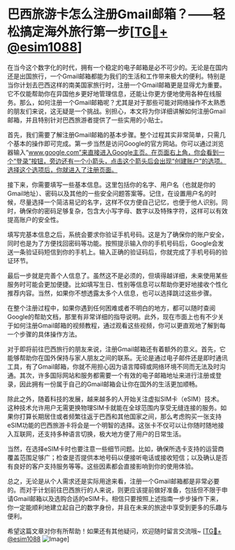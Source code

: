 # 巴西旅游卡怎么注册Gmail邮箱？——轻松搞定海外旅行第一步[[TG💪+ @esim1088](https://t.me/s/esim1088)]

在当今这个数字化的时代，拥有一个稳定的电子邮箱是必不可少的。无论是在国内还是出国旅行，一个Gmail邮箱都能为我们的生活和工作带来极大的便利。特别是当你计划去巴西这样的南美国家旅行时，注册一个Gmail邮箱更是显得尤为重要。它不仅能帮助你在异国他乡更好地管理信息，还能让你更方便地使用各种在线服务。那么，如何注册一个Gmail邮箱呢？尤其是对于那些可能对网络操作不太熟悉的朋友们来说，这无疑是一个挑战。别担心，本文将为你详细讲解如何注册Gmail邮箱，并且特别针对巴西旅游者提供了一些实用的小贴士。

首先，我们需要了解注册Gmail邮箱的基本步骤。整个过程其实非常简单，只需几个基本的操作即可完成。第一步当然是访问Google的官方网站。你可以通过浏览器输入“www.google.com”来直接进入Google主页。在页面右上角，你会看到一个“登录”按钮，旁边还有一个小箭头，点击这个箭头后会出现“创建账户”的选项。选择这个选项后，你就进入了注册页面。

接下来，你需要填写一些基本信息。这里包括你的名字、用户名（也就是你的Gmail地址）、密码以及其他的一些安全问题答案等。记住，在设置用户名的时候，尽量选择一个简洁易记的名字，这样不仅方便自己记忆，也便于他人识别。同时，确保你的密码足够复杂，包含大小写字母、数字以及特殊字符，这样可以有效提高账户的安全性。

填写完基本信息之后，系统会要求你验证手机号码。这是为了确保你的账户安全，同时也是为了方便找回密码等功能。按照提示输入你的手机号码后，Google会发送一条验证码短信到你的手机上。输入正确的验证码后，你就完成了手机号码的验证环节。

最后一步就是完善个人信息了。虽然这不是必须的，但填得越详细，未来使用某些服务时可能会更加便捷。比如填写生日、性别等信息可以帮助你更好地接收个性化推荐内容。当然，如果你不想透露太多个人信息，也可以选择跳过这些步骤。

在整个注册过程中，如果你遇到任何困难或者不明白的地方，都可以随时查阅Google的帮助文档，那里有非常详细的指导说明。此外，现在市面上也有不少关于如何注册Gmail邮箱的视频教程，通过观看这些视频，你可以更直观地了解到每一个步骤的具体操作方法。

对于即将前往巴西旅行的朋友来说，注册Gmail邮箱还有着额外的意义。首先，它能够帮助你在国外保持与家人朋友之间的联系。无论是通过电子邮件还是即时通讯工具，有了Gmail邮箱，你就不用担心因为语言障碍或网络环境不同而无法及时沟通。其次，许多国际网站和服务都需要一个有效的电子邮箱地址来进行注册或登录，因此拥有一份属于自己的Gmail邮箱会让你在国外的生活更加顺畅。

除此之外，随着科技的发展，越来越多的人开始关注虚拟SIM卡（eSIM）技术。这种技术允许用户无需更换物理SIM卡就能在全球范围内享受无缝连接的服务。如果你打算长期居住或者频繁往返于巴西和其他国家之间，那么考虑购买一张支持eSIM功能的巴西旅游卡将会是一个明智的选择。这张卡不仅可以让你随时随地接入互联网，还支持多种语言切换，极大地方便了用户的日常生活。

当然，在选择eSIM卡时也要注意一些细节问题。比如，确保所选卡支持的运营商覆盖范围足够广；检查是否提供本地号码以便接听电话或接收短信；以及确认是否有良好的客户支持服务等等。这些因素都会直接影响到你的使用体验。

总之，无论是从个人需求还是实际用途来看，注册一个Gmail邮箱都是非常必要的。而对于计划前往巴西旅行的人来说，则更应该提前做好准备，包括但不限于申请Gmail邮箱以及选购合适的eSIM卡。相信只要按照上述指南一步步操作下来，你一定能顺利地建立起自己的数字身份，并且在未来的旅途中享受到更多的乐趣与便利。

希望这篇文章对你有所帮助！如果还有其他疑问，欢迎随时留言交流哦~ [[TG💪+ @esim1088](https://t.me/s/esim1088) ![Image](https://i.postimg.cc/4NQfJmqS/Snipaste-2025-05-13-00-14-12.png)]
